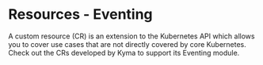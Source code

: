 # Resources - Eventing

A custom resource (CR) is an extension to the Kubernetes API which allows you to cover use cases that are not directly covered by core Kubernetes. Check out the CRs developed by Kyma to support its Eventing module.
